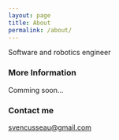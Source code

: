 ```yaml
---
layout: page
title: About
permalink: /about/
---
```


Software and robotics engineer

### More Information

Comming soon...

### Contact me

[svencusseau@gmail.com](mailto:svencusseau@gmail.com)